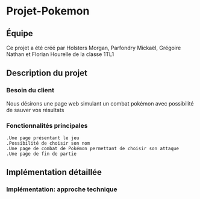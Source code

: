 # Projet-Pokemon
## Équipe
Ce projet  a été créé par Holsters Morgan, Parfondry Mickaël, Grégoire Nathan et Florian Hourelle de la classe 1TL1
## Description du projet
### Besoin du client 
Nous désirons une page web simulant un combat pokémon avec possibilité de sauver vos résultats
### Fonctionnalités principales
```
.Une page présentant le jeu 
.Possibilité de choisir son nom 
.Une page de combat de Pokémon permettant de choisir son attaque
.Une page de fin de partie
```
## Implémentation détaillée
### Implémentation: approche technique


